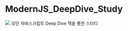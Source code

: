 # ModernJS_DeepDive_Study
  <img src="https://img.shields.io/badge/자바스크립트-F7DF1E?style=flat&logo=JavaScript&logoColor=black"/>
모던 자바스크립트 Deep Dive 책을 통한 스터디
